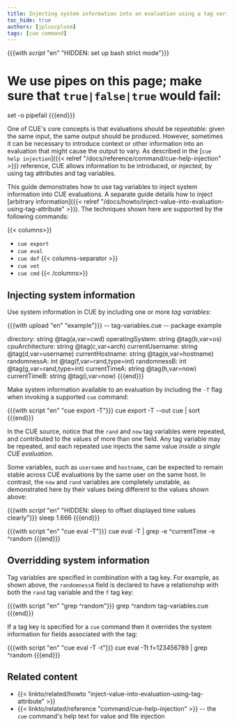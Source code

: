 ```yaml
---
title: Injecting system information into an evaluation using a tag variable
toc_hide: true
authors: [jpluscplusm]
tags: [cue command]
---
```


{{{with _script_ "en" "HIDDEN: set up bash strict mode"}}}
# We use pipes on this page; make sure that `true|false|true` would fail:
set -o pipefail
{{{end}}}

One of CUE's core concepts is that evaluations should be *repeatable:* given
the same input, the same output should be produced.
However, sometimes it can be necessary to introduce context or other information
into an evaluation that might cause the output to vary. As described in the
[`cue help injection`]({{< relref "/docs/reference/command/cue-help-injection" >}})
reference, CUE allows information to be introduced, or *injected*, by using tag
attributes and tag variables.

This guide demonstrates how to use tag variables to inject system information
into CUE evaluations. A separate guide details how to inject
[arbitrary information]({{< relref "/docs/howto/inject-value-into-evaluation-using-tag-attribute" >}}).
The techniques shown here are supported by the following commands:

{{< columns>}}
- `cue export`
- `cue eval`
- `cue def`
{{< columns-separator >}}
- `cue vet`
- `cue cmd`
{{< /columns>}}

## Injecting system information

Use system information in CUE by including one or more *tag variables*:

{{{with upload "en" "example"}}}
-- tag-variables.cue --
package example

directory:       string @tag(a,var=cwd)
operatingSystem: string @tag(b,var=os)
cpuArchitecture: string @tag(c,var=arch)
currentUsername: string @tag(d,var=username)
currentHostname: string @tag(e,var=hostname)
randomnessA:     int    @tag(f,var=rand,type=int)
randomnessB:     int    @tag(g,var=rand,type=int)
currentTimeA:    string @tag(h,var=now)
currentTimeB:    string @tag(i,var=now)
{{{end}}}

Make system information available to an evaluation by including the `-T` flag
when invoking a supported `cue` command:

{{{with script "en" "cue export -T"}}}
cue export -T --out cue | sort
{{{end}}}

In the CUE source, notice that the `rand` and `now` tag variables were
repeated, and contributed to the values of more than one field. Any tag
variable may be repeated, and each repeated use injects the same value *inside
a single CUE evaluation*.

Some variables, such as `username` and `hostname`, can be expected to remain
stable across CUE evaluations by the same user on the same host. In contrast,
the `now` and `rand` variables are completely unstable, as demonstrated here by
their values being different to the values shown above:

{{{with _script_ "en" "HIDDEN: sleep to offset displayed time values clearly"}}}
sleep 1.666
{{{end}}}

{{{with script "en" "cue eval -T"}}}
cue eval -T | grep -e ^currentTime -e ^random
{{{end}}}

## Overridding system information

Tag variables are specified in combination with a tag key. For example, as
shown above, the `randomnessA` field is declared to have a relationship
with both the `rand` tag variable and the `f` tag key:

{{{with script "en" "grep ^random"}}}
grep ^random tag-variables.cue
{{{end}}}

If a tag key is specified for a `cue` command then it overrides the system
information for fields associated with the tag:

{{{with script "en" "cue eval -T -t"}}}
cue eval -Tt f=123456789 | grep ^random
{{{end}}}

<!-- TODO: link to https://review.gerrithub.io/c/cue-lang/cuelang.org/+/1196270 when it's merged
Shorthand tag attributes can also be used as build attributes. Build attributes
affect which CUE files are included in an evaluation. Read TODO for more information.
-->

## Related content

- {{< linkto/related/howto "inject-value-into-evaluation-using-tag-attribute" >}}
- {{< linkto/related/reference "command/cue-help-injection" >}} -- the `cue` command's help
  text for value and file injection
<!-- TODO: link to guide about build attributes? -->
